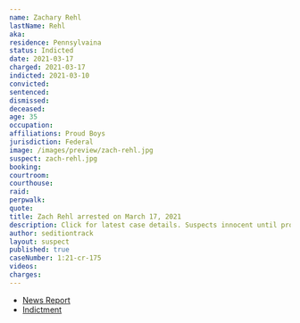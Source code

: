 ```yaml
---
name: Zachary Rehl
lastName: Rehl
aka:
residence: Pennsylvaina
status: Indicted
date: 2021-03-17
charged: 2021-03-17
indicted: 2021-03-10
convicted:
sentenced:
dismissed:
deceased:
age: 35
occupation:
affiliations: Proud Boys
jurisdiction: Federal
image: /images/preview/zach-rehl.jpg
suspect: zach-rehl.jpg
booking:
courtroom:
courthouse:
raid:
perpwalk:
quote:
title: Zach Rehl arrested on March 17, 2021
description: Click for latest case details. Suspects innocent until proven guilty.
author: seditiontrack
layout: suspect
published: true
caseNumber: 1:21-cr-175
videos:
charges:
---
```


- [News Report](https://www.bozemandailychronicle.com/ap_news/philly-proud-boys-president-charged-in-capitol-riot/article_d9524b45-6f2a-57ac-9720-dd7bdd5093fe.html)
- [Indictment](https://www.justice.gov/usao-dc/case-multi-defendant/file/1377586/download)
